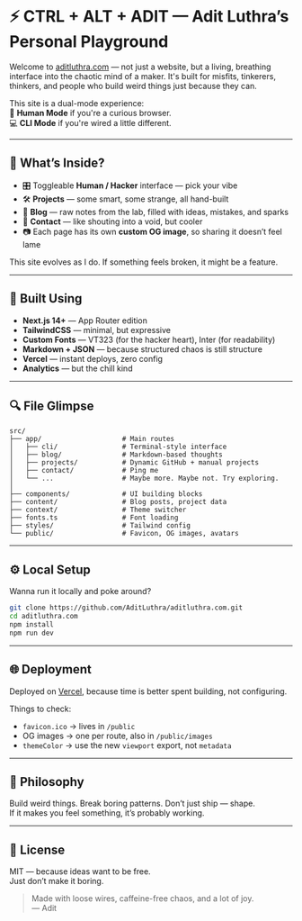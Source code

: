 # ⚡ CTRL + ALT + ADIT — Adit Luthra’s Personal Playground

Welcome to [aditluthra.com](https://aditluthra.com) — not just a website, but a living, breathing interface into the chaotic mind of a maker. It's built for misfits, tinkerers, thinkers, and people who build weird things just because they can.

This site is a dual-mode experience:  
👤 **Human Mode** if you're a curious browser.  
💻 **CLI Mode** if you're wired a little different.

---

## 🧠 What’s Inside?

- 🎛️ Toggleable **Human / Hacker** interface — pick your vibe  
- 🛠️ **Projects** — some smart, some strange, all hand-built  
- 💾 **Blog** — raw notes from the lab, filled with ideas, mistakes, and sparks  
- 📡 **Contact** — like shouting into a void, but cooler  
- 📷 Each page has its own **custom OG image**, so sharing it doesn’t feel lame  

This site evolves as I do. If something feels broken, it might be a feature.

---

## 🧰 Built Using

- **Next.js 14+** — App Router edition  
- **TailwindCSS** — minimal, but expressive  
- **Custom Fonts** — VT323 (for the hacker heart), Inter (for readability)  
- **Markdown + JSON** — because structured chaos is still structure  
- **Vercel** — instant deploys, zero config  
- **Analytics** — but the chill kind

---

## 🔍 File Glimpse

```
src/
├── app/                    # Main routes
│   ├── cli/                # Terminal-style interface
│   ├── blog/               # Markdown-based thoughts
│   ├── projects/           # Dynamic GitHub + manual projects
│   ├── contact/            # Ping me
│   └── ...                 # Maybe more. Maybe not. Try exploring.
│
├── components/             # UI building blocks
├── content/                # Blog posts, project data
├── context/                # Theme switcher
├── fonts.ts                # Font loading
├── styles/                 # Tailwind config
└── public/                 # Favicon, OG images, avatars
```

---

## ⚙️ Local Setup

Wanna run it locally and poke around?

```bash
git clone https://github.com/AditLuthra/aditluthra.com.git
cd aditluthra.com
npm install
npm run dev
```

---

## 🌐 Deployment

Deployed on [Vercel](https://vercel.com), because time is better spent building, not configuring.

Things to check:
- `favicon.ico` → lives in `/public`  
- OG images → one per route, also in `/public/images`  
- `themeColor` → use the new `viewport` export, not `metadata`

---

## 🧬 Philosophy

Build weird things. Break boring patterns. Don’t just ship — shape.  
If it makes you feel something, it’s probably working.

---

## 📄 License

MIT — because ideas want to be free.  
Just don’t make it boring.

> Made with loose wires, caffeine-free chaos, and a lot of joy.  
> — Adit
